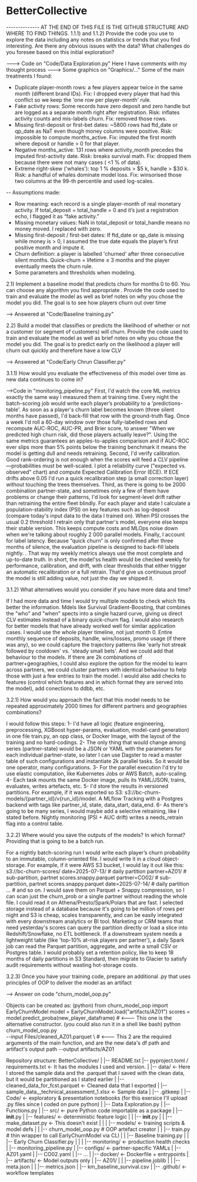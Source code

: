 # BetterCollective
-------------- AT THE END OF THIS FILE IS THE GITHUB STRUCTURE AND WHERE TO FIND THINGS.
1.1.1) and 1.1.2) Provide the code you use to explore the data including any notes on statistics or trends that you find interesting.
Are there any obvious issues with the data? What challenges do you foresee based on this initial exploration?

---> Code on "Code/Data Exploration.py" Here I have comments with my thought process
---> Some graphics on "Graphics/..."
Some of the main treatments I found:
* Duplicate player-month rows: a few players appear twice in the same month (different brand IDs). Fix: I dropped every player that had this conflict so we keep the 'one row per player-month' rule.
* Fake activity rows: Some records have zero deposit and zero handle but are logged as a separate month right after registration. Risk: inflates activity counts and mis-labels churn. Fix: removed those rows.
* Missing first-deposit or first-bet dates: ~5800 rows had ftd_date or qp_date as NaT even though money columns were positive. Risk: impossible to compute months_active. Fix: imputed the first month where deposit or handle > 0 for that player.
* Negative months_active: 131 rows where activity_month precedes the imputed first-activity date. Risk: breaks survival math. Fix: dropped them because there were not many cases ( <1 % of data).
* Extreme right-skew ('whales'): top 1 % deposits > $5 k, handle > $30 k. Risk: a handful of whales dominate model loss. Fix: winsorised those two columns at the 99-th percentile and used log-scales.

 -- Assumptions made:
* Row meaning: each record is a single player-month of real monetary activity. If total_deposit = total_handle = 0 and it’s just a registration echo, I flagged it as “fake activity.”
* Missing monetary values: NaN in total_deposit or total_handle means no money moved. I replaced with zero.
* Missing first-deposit / first-bet dates: If ftd_date or qp_date is missing while money is > 0, I assumed the true date equals the player’s first positive month and impute it.
* Churn definition: a player is labelled 'churned' after three consecutive silent months. Quick-churn = lifetime ≤ 3 months and the player eventually meets the churn rule.
* Some parameters and thresholds when modeling.

2.1) Implement a baseline model that predicts churn for months 0 to 60. You can choose any algorithm you find appropriate . Provide the code used to train and evaluate the model as well as brief notes on why you chose the model you did. The goal is to see how players churn out over time

--> Answered at "Code/Baseline training.py"

2.2) Build a model that classifies or predicts the likelihood of whether or not a customer (or segment of customers) will churn. Provide the code used to train and evaluate the model as well as brief notes on why you chose the model you did. The goal is to predict early on the likelihood a player will churn out quickly and therefore have a low CLV

--> Answered at "Code/Early Chrun Classifier.py"

3.1.1) How would you evaluate the effectiveness of this model over time as new data continues to come in?

-->Code in "monitoring_pipeline.py"
First, I'd watch the core ML metrics exactly the same way I measured them at training time. Every night the batch-scoring job would write each player’s probability to a 'predictions-table'. As soon as a player's churn label becomes known (three silent months have passed), I'd back-fill that row with the ground-truth flag. Once a week I'd roll a 60-day window over those fully-labelled rows and recompute AUC-ROC, AUC-PR, and Brier score, to answer "When we predicted high churn risk, did those players actually leave?". Using the same metrics guarantees an apples-to-apples comparison and if AUC-ROC ever slips more than 5% points below the training benchmark it means the model is getting dull and needs retraining.
Second, I'd verify calibration. Good rank-ordering is not enough when the scores will feed a CLV pipeline—probabilities must be well-scaled. I plot a reliability curve ("expected vs. observed" chart) and compute Expected Calibration Error (ECE). If ECE drifts above 0.05 I'd run a quick recalibration step (a small correction layer) without touching the trees themselves.
Third, as there is going to be 2000 combination partner-state, and sometimes only a few of them have problems or change their patterns, I'd look for segment-level drift rather than retraining the entire fleet blindly. For each player and state I calculate a population-stability index (PSI) on key features such as log-deposit (compare today's input data to the data I trained on). When PSI crosses the usual 0.2 threshold I retrain only that partner's model, everyone else keeps their stable version. This keeps compute costs and MLOps noise down when we're talking about roughly 2 000 parallel models.
Finally, I account for label latency. Because “quick churn” is only confirmed after three months of silence, the evaluation pipeline is designed to back-fill labels nightly. . That way my weekly metrics always use the most complete and up-to-date truth.
In short, the model'ss health would be checked weekly for performance, calibration, and drift, with clear thresholds that either trigger an automatic recalibration or a full retrain. That'd give us continuous proof the model is still adding value, not just the day we shipped it.

3.1.2) What alternatives would you consider if you have more data and time? 

If I had more data and time I would try multiple models to check which fits better the information. Mdels like Survival Gradient-Boosting, that combines the "who" and "when" spects into a single hazard curve, giving us direct CLV estimates instead of a binary quick-churn flag. I would also research for better models that have already worked well for similar application cases.
I would use the whole player timeline, not just month 0. Entire monthly sequence of deposits, handle, wins/losses, promo usage (if there was any), so we could capture the trajectory patterns like 'early hot streak followed by cooldown' vs. 'steady small bets'. And we could add that behaviour to the models.
If there are 2k combinations of partner+geographies, I could also explore the option for the model to learn across partners, we could cluster partners with identical behaviour to help those with just a few entries to train the model.
I would also add checks to features (control which features and in which format they are served into the model), add conections to ddbb, etc.

3.2.1) How would you approach the fact that this model needs to be repeated approximately 2000 times for different partners and geographies combinations?

I would follow this steps:
1- I'd have all logic (feature engineering, preprocessing, XGBoost hyper-params, evaluation, model-card generation) in one file train.py, an opp class, or Docker Image, with the layout of the training and no hard-codings.
2- The only thing that would change among series (partner-state) would be a JSON or YAML with the parameters for each individual partner-state, so later I can use Dagster to read a master table of such configurations and instantiate 2k parallel tasks. So it would be one operator, many configurations.
3- For the parallel execution I'd try to use elastic computation, like Kubernetes Jobs or AWS Batch, auto-scaling. 
4- Each task mounts the same Docker image, pulls its YAML/JSON, trains, evaluates, writes artefacts, etc.
5- I'd store the results in versioned partitions. For example, if it was exported so S3: s3://bc-churn-models/{partner_id}/v{run_id}/model. A MLflow Tracking with a Postgres backend with tags like partner_id, state, data_start, data_end.
6- As there's going to be many series, I would maybe add a selective retraining, like I stated before. Nightly monitoring (PSI + AUC drift) writes a needs_retrain flag into a control table.

3.2.2) Where would you save the outputs of the models? In which format? Providing that is going to be a batch run.

For a nightly batch-scoring run I would write each player’s churn probability to an immutable, column-oriented file. I would write it in a cloud object-storage. For example, if it were AWS S3 bucket, I would lay it out like this:
s3://bc-churn-scores/
       date=2025-07-13/     # daily partition
           partner=AZ01/    # sub-partition, partnet
               scores.snappy.parquet
           partner=CO02/    # sub-partition, partnet
               scores.snappy.parquet
       date=2025-07-14/	    # daily partition
           … # and so on.
I would save them on Parquet + Snappy compression, so I can scan just the churn_prob or a single partner without reading the whole file. I could read it on Athena/Presto/Spark/Polars that are fast.
I selected storage instead of a database because it's going to be million of rows per night and S3 is cheap, scales transparently, and can be easily integrated with every downstream analytics or BI tool.
Marketing or CRM teams that need yesterday's scores can query the partition directly or load a slice into Redshift/Snowflake, no ETL bottleneck.
If a downstream system needs a lightweight table (like 'top-10% at-risk players per partner'), a daily Spark job can read the Parquet partition, aggregate, and write a small CSV or Postgres table.
I would probably set a retention policy, like to keep 18 months of daily partitions in S3 Standard, then migrate to Glacier to satisfy audit requirements without wasting hot-storage costs.

3.2.3) Once you have your training code, prepare an additional .py that uses principles of OOP to deliver the model as an artifact

--> Answer on code "churn_model_oop.py"

Objects can be created as:
(python)
from churn_model_oop import EarlyChurnModel
model = EarlyChurnModel.load("artifacts/AZ01")
scores = model.predict_proba(new_player_dataframe)    # <--- This one is the alternative constructor.
(you could also run it in a shell like bash)
python churn_model_oop.py \
       --input  Files/cleaned_AZ01.parquet \          # <--- This 2 are the required arguments of the main function, and are the new data's df path and artifact's output path
       --output artifacts/AZ01


Repository structure:
BetterCollective/
|
|-- README.txt
|-- pyproject.toml / requirements.txt <- It has the modules I used and version.
|
|-- data/                    <- Here I stored the sample data and the .parquet that I saved with the clean data, but it would be partitioned as I stated earlier
|   |-- cleaned_data_for_fcst.parquet   <- Cleaned data that I exported
|   |-- sample_data__technical_assessment_1.xlsx   <- Sample data
|   |-- .gitkeep
|
|-- Code/               <- exploratory & presentation notebooks (for this exersice I'll upload .py files since I coded on pure python)
|   |-- Data Exploration.py
|   |-- Functions.py
|
|-- src/                     <- pure Python code importable as a package
|   |-- __init__.py
|   |-- features/            <- deterministic feature logic
|   |   |-- __init__.py
|   |   |-- make_dataset.py  <- This doesn't exist
|   |
|   |-- models/              <- training scripts & model defs
|   |   |-- churn_model_oop.py   # OOP artefact creator
|   |   |-- train.py             # thin wrapper to call EarlyChurnModel via CLI
|   |	|-- Baseline training.py
|   |	|-- Early Churn Classifier.py
|   |
|   |-- monitoring/         <- production health checks
|       |-- monitoring_pipeline.py
|
|-- configs/                 <- partner-specific YAMLs
|   |-- AZ01.yaml
|   |-- CO02.yaml
|   |-- …
|
|-- docker/                  <- Dockerfile + entrypoints
|
|-- artifacts/               <- Model outputs only
|   |-- AZ01/
|   |   |-- pipeline.joblib
|   |   |-- meta.json
|   |   |-- metrics.json
|   |-- km_baseline_survival.csv
|
|-- .github/                 <- workflow templates

